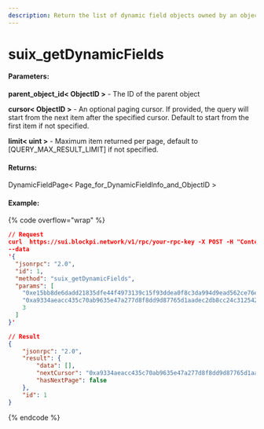 ```yaml
---
description: Return the list of dynamic field objects owned by an object.
---
```


# suix\_getDynamicFields

#### **Parameters:**

**parent\_object\_id< ObjectID >** - The ID of the parent object&#x20;

**cursor< ObjectID >** - An optional paging cursor. If provided, the query will start from the next item after the specified cursor. Default to start from the first item if not specified.&#x20;

**limit< uint >** - Maximum item returned per page, default to \[QUERY\_MAX\_RESULT\_LIMIT] if not specified.

#### **Returns:**

DynamicFieldPage< Page\_for\_DynamicFieldInfo\_and\_ObjectID >

#### Example:

{% code overflow="wrap" %}
```json
// Request
curl  https://sui.blockpi.network/v1/rpc/your-rpc-key -X POST -H "Content-Type: application/json" 
--data 
'{
  "jsonrpc": "2.0",
  "id": 1,
  "method": "suix_getDynamicFields",
  "params": [
    "0xe15bb8de6dadd21835dfe44f4973139c15f93ddea0f8c3da994d9ead562ce76e",
    "0xa9334aeacc435c70ab9635e47a277d8f8dd9d87765d1aadec2db8cc24c312542",
    3
  ]
}'

// Result
{
    "jsonrpc": "2.0",
    "result": {
        "data": [],
        "nextCursor": "0xa9334aeacc435c70ab9635e47a277d8f8dd9d87765d1aadec2db8cc24c312542",
        "hasNextPage": false
    },
    "id": 1
}
```
{% endcode %}
